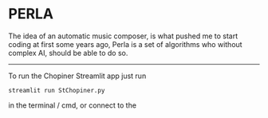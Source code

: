 # PERLA
The idea of an automatic music composer, is what pushed me to start coding at first some years ago,
Perla is a set of algorithms who without complex AI, should be able to do so.

---
To run the Chopiner Streamlit app just run 

    streamlit run StChopiner.py

in the terminal / cmd, or connect to the 